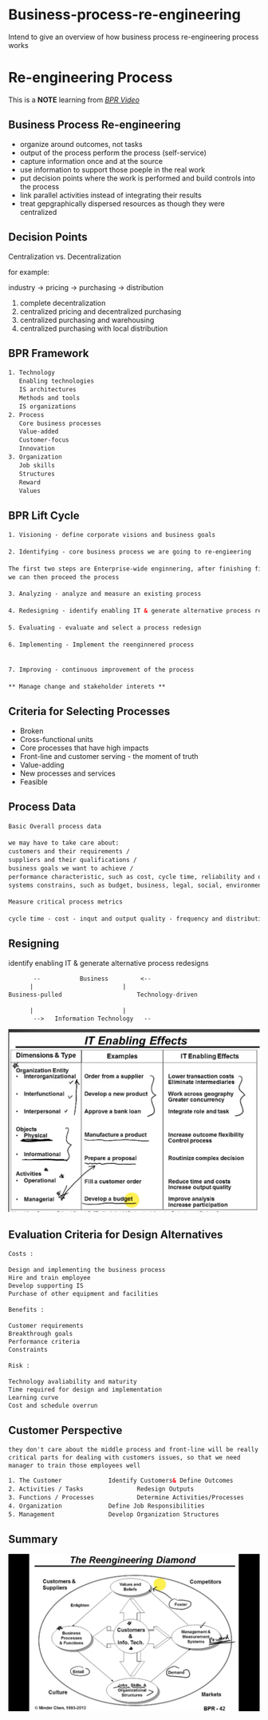 # Business-process-re-engineering
Intend to give an overview of how business process re-engineering process works

# Re-engineering Process
  
This is a **NOTE** learning from [*BPR Video*](https://www.youtube.com/watch?v=oPM7PBNVaLM&t=117s)
  
## Business Process Re-engineering
  
- organize around outcomes, not tasks
- output of the process perform the process (self-service)
- capture information once and at the source
- use information to support those poeple in the real work 
- put decision points where the work is performed and build controls into the process
- link parallel activities instead of integrating their results
- treat gepgraphically dispersed resources as though they were centralized
  
## Decision Points
Centralization vs. Decentralization
  
for example:
  
industry -> pricing -> purchasing -> distribution
  
1. complete decentralization
2. centralized pricing and decentralized purchasing
3. centralized purchasing and warehousing
4. centralized purchasing with local distribution
  
## BPR Framework
```html
1. Technology
   Enabling technologies
   IS architectures
   Methods and tools
   IS organizations
2. Process
   Core business processes
   Value-added
   Customer-focus
   Innovation
3. Organization
   Job skills
   Structures
   Reward
   Values
```
  
## BPR Lift Cycle
```html
1. Visioning - define corporate visions and business goals

2. Identifying - core business process we are going to re-engieering

The first two steps are Enterprise-wide enginnering, after finishing first two,
we can then proceed the process

3. Analyzing - analyze and measure an existing process

4. Redesigning - identify enabling IT & generate alternative process redesigns

5. Evaluating - evaluate and select a process redesign

6. Implementing - Implement the reenginnered process 


7. Improving - continuous improvement of the process

** Manage change and stakeholder interets **
```
  
## Criteria for Selecting Processes

- Broken 
- Cross-functional units
- Core processes that have high impacts
- Front-line and customer serving - the moment of truth
- Value-adding
- New processes and services
- Feasible
  
## Process Data
```html
Basic Overall process data

we may have to take care about:
customers and their requirements / 
suppliers and their qualifications /
business goals we want to achieve /
performance characteristic, such as cost, cycle time, reliability and defect rate /
systems constrains, such as budget, business, legal, social, environment, and safety issues and constraints

Measure critical process metrics

cycle time - cost - inqut and output quality - frequency and distribution of inputs
```
  
## Resigning

identify enabling IT & generate alternative process redesigns

```
	   --	        Business		 <--
	  |						   	|
Business-pulled			 			Technology-driven

	  |							|
	   -->   Information Technology   --
```

![IT Effects](https://github.com/codemakerss/Business-process-re-engineering/blob/main/pics/src1.png)
  
## Evaluation Criteria for Design Alternatives
```
Costs : 

Design and implementing the business process
Hire and train employee
Develop supporting IS
Purchase of other equipment and facilities

Benefits :

Customer requirements
Breakthrough goals
Performance criteria
Constraints

Risk :

Technology avaliability and maturity
Time required for design and implementation
Learning curve
Cost and schedule overrun
```
  
## Customer Perspective
```
they don't care about the middle process and front-line will be really critical parts for dealing with customers issues, so that we need manager to train those employees well 
```
  
```html
1. The Customer 			Identify Customers& Define Outcomes
2. Activities / Tasks		        Redesign Outputs
3. Functions / Processes	        Determine Activities/Processes
4. Organization				Define Job Responsibilities 
5. Management				Develop Organization Structures
```
  
## Summary
  
![Summary pics](https://github.com/codemakerss/Business-process-re-engineering/blob/main/pics/src2.png)
  






